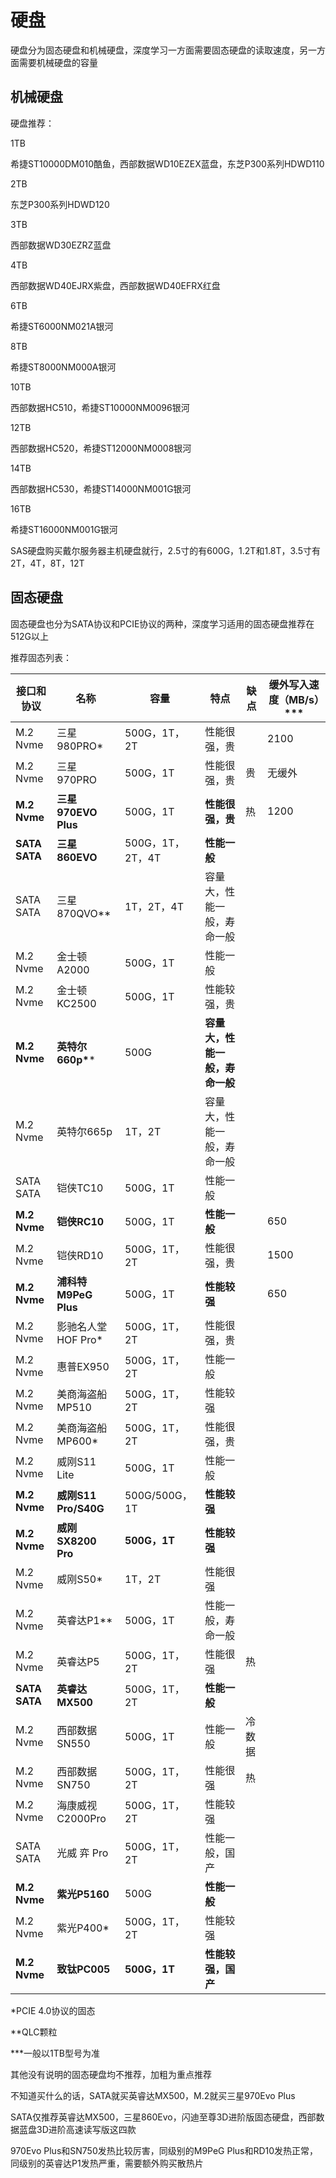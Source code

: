 # 硬盘

硬盘分为固态硬盘和机械硬盘，深度学习一方面需要固态硬盘的读取速度，另一方面需要机械硬盘的容量



## 机械硬盘

硬盘推荐：

1TB

希捷ST10000DM010酷鱼，西部数据WD10EZEX蓝盘，东芝P300系列HDWD110

2TB

东芝P300系列HDWD120

3TB

西部数据WD30EZRZ蓝盘

4TB

西部数据WD40EJRX紫盘，西部数据WD40EFRX红盘

6TB

希捷ST6000NM021A银河

8TB

希捷ST8000NM000A银河

10TB

西部数据HC510，希捷ST10000NM0096银河

12TB

西部数据HC520，希捷ST12000NM0008银河

14TB

西部数据HC530，希捷ST14000NM001G银河

16TB

希捷ST16000NM001G银河



SAS硬盘购买戴尔服务器主机硬盘就行，2.5寸的有600G，1.2T和1.8T，3.5寸有2T，4T，8T，12T



## 固态硬盘

固态硬盘也分为SATA协议和PCIE协议的两种，深度学习适用的固态硬盘推荐在512G以上

推荐固态列表：

| 接口和协议    | 名称                 | 容量              | 特点                           | 缺点                         | 缓外写入速度（MB/s）*** |
| ------------- | -------------------- | ----------------- | ------------------------------ | ------------------------------ | ------------------------------ |
| M.2 Nvme      | 三星980PRO*          | 500G，1T，2T         | 性能很强，贵                   |               | 2100              |
| M.2 Nvme      | 三星970PRO           | 500G，1T          | 性能很强，贵                   | 贵                  | 无缓外           |
| **M.2 Nvme**  | **三星970EVO Plus**  | 500G，1T          | **性能很强，贵**               | 热              | 1200           |
| **SATA SATA** | **三星860EVO**       | 500G，1T，2T，4T  | **性能一般**                   |                    |                    |
| SATA SATA     | 三星870QVO**         | 1T，2T，4T        | 容量大，性能一般，寿命一般     |     |      |
| M.2 Nvme      | 金士顿A2000          | 500G，1T          | 性能一般                       |                        |                        |
| M.2 Nvme      | 金士顿KC2500         | 500G，1T          | 性能较强，贵                   |                    |                    |
| **M.2 Nvme**  | **英特尔660p\****    | 500G              | **容量大，性能一般，寿命一般** |  |  |
| M.2 Nvme      | 英特尔665p           | 1T，2T            | 容量大，性能一般，寿命一般     |      |      |
| SATA SATA     | 铠侠TC10             | 500G，1T          | 性能一般                       |                        |                        |
| **M.2 Nvme**  | **铠侠RC10**         | 500G，1T          | **性能一般**                   |                    | 650                |
| M.2 Nvme      | 铠侠RD10             | 500G，1T，2T      | 性能很强，贵                   |                    | 1500               |
| **M.2 Nvme**  | **浦科特M9PeG Plus** | 500G，1T          | **性能较强**                   |                    | 650                |
| M.2 Nvme      | 影驰名人堂HOF Pro*   | 500G，1T，2T      | 性能很强，贵                   |                    |                    |
| M.2 Nvme      | 惠普EX950            | 500G，1T，2T      | 性能一般                       |                        |                        |
| M.2 Nvme      | 美商海盗船MP510      | 500G，1T，2T      | 性能较强                       |                        |                        |
| M.2 Nvme      | 美商海盗船MP600*     | 500G，1T，2T      | 性能很强，贵                   |                    |                    |
| M.2 Nvme      | 威刚S11 Lite         | 500G，1T          | 性能一般                       |                        |                        |
| **M.2 Nvme**  | **威刚S11 Pro/S40G** | 500G/500G，1T     | **性能较强**                   |                    |                    |
| **M.2 Nvme**  | **威刚SX8200 Pro**   | **500G，1T**      | **性能较强**                   |                        |                        |
| M.2 Nvme      | 威刚S50*             | 1T，2T            | 性能很强                       |                        |                        |
| M.2 Nvme      | 英睿达P1**           | 500G，1T          | 性能一般，寿命一般             |              |              |
| M.2 Nvme      | 英睿达P5             | 500G，1T，2T      | 性能很强                      | 热                     |                       |
| **SATA SATA** | **英睿达MX500**      | 500G，1T，2T      | **性能一般**                   |                    |                    |
| M.2 Nvme  | 西部数据SN550    | 500G，1T          | 性能一般                   | 冷数据                |                    |
| M.2 Nvme      | 西部数据SN750        | 500G，1T，2T      | 性能很强                       | 热                    |                        |
| M.2 Nvme      | 海康威视C2000Pro     | 500G，1T，2T      | 性能较强                       |                        |                        |
| SATA SATA     | 光威 弈 Pro          | 500G，1T，2T      | 性能一般，国产                 |                  |                  |
| **M.2 Nvme**  | **紫光P5160**        | 500G              | **性能一般**                   |                    |                    |
| M.2 Nvme      | 紫光P400*            | 500G，1T，2T      | 性能较强                       |                        |                        |
| **M.2 Nvme**  | **致钛PC005**        | **500G，1T**      | **性能较强，国产**             |                  |                  |

*PCIE 4.0协议的固态

**QLC颗粒

***一般以1TB型号为准



其他没有说明的固态硬盘均不推荐，加粗为重点推荐

不知道买什么的话，SATA就买英睿达MX500，M.2就买三星970Evo Plus

SATA仅推荐英睿达MX500，三星860Evo，闪迪至尊3D进阶版固态硬盘，西部数据蓝盘3D进阶高速读写版这四款

970Evo Plus和SN750发热比较厉害，同级别的M9PeG Plus和RD10发热正常，同级别的英睿达P1发热严重，需要额外购买散热片
